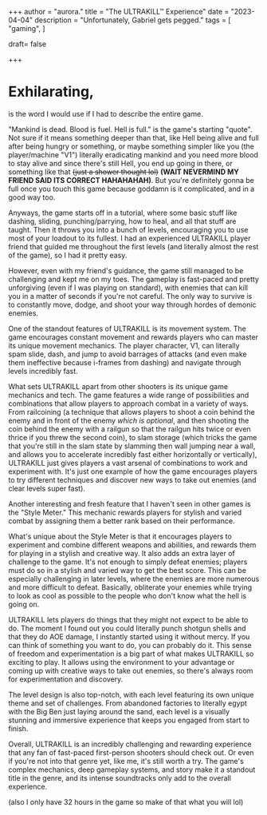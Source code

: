 +++
author = "aurora."
title = "The ULTRAKILL™ Experience"
date = "2023-04-04"
description = "Unfortunately, Gabriel gets pegged."
tags = [
    "gaming",
]

draft= false

+++

# Exhilarating,

is the word I would use if I had to describe the entire game.

"Mankind is dead. Blood is fuel. Hell is full." is the game's starting "quote". Not sure if it means something deeper than that, like Hell being alive and full after being hungry or something, or maybe something simpler like you (the player/machine "V1") literally eradicating mankind and you need more blood to stay alive and since there's still Hell, you end up going in there, or something like that ~~(just a shower thought lol)~~ **(WAIT NEVERMIND MY FRIEND SAID ITS CORRECT HAHAHAHAH)**. But you're definitely gonna be full once you touch this game because goddamn is it complicated, and in a good way too. 

Anyways, the game starts off in a tutorial, where some basic stuff like dashing, sliding, punching/parrying, how to heal, and all that stuff are taught. Then it throws you into a bunch of levels, encouraging you to use most of your loadout to its fullest. I had an experienced ULTRAKILL player friend that guided me throughout the first levels (and literally almost the rest of the game), so I had it pretty easy. 

However, even with my friend's guidance, the game still managed to be challenging and kept me on my toes. The gameplay is fast-paced and pretty unforgiving (even if I was playing on standard), with enemies that can kill you in a matter of seconds if you're not careful. The only way to survive is to constantly move, dodge, and shoot your way through hordes of demonic enemies.

One of the standout features of ULTRAKILL is its movement system. The game encourages constant movement and rewards players who can master its unique movement mechanics. The player character, V1, can literally spam slide, dash, and jump to avoid barrages of attacks (and even make them ineffective because i-frames from dashing) and navigate through levels incredibly fast.

What sets ULTRAKILL apart from other shooters is its unique game mechanics and tech. The game features a wide range of possibilities and combinations that allow players to approach combat in a variety of ways. From railcoining (a technique that allows players to shoot a coin behind the enemy and in front of the enemy *which is optional*, and then shooting the coin behind the enemy with a railgun so that the railgun hits twice or even thrice if you threw the second coin), to slam storage (which tricks the game that you're still in the slam state by slamming then wall jumping near a wall, and allows you to accelerate incredibly fast either horizontally or vertically), ULTRAKILL just gives players a vast arsenal of combinations to work and experiment with. It's just one example of how the game encourages players to try  different techniques and discover new ways to take out enemies (and clear levels super fast).

Another interesting and fresh feature that I haven't seen in other games is the "Style Meter." This mechanic rewards players for stylish and varied combat by assigning them a better rank based on their performance.

What's unique about the Style Meter is that it encourages players to experiment and combine different weapons and abilities, and rewards them for playing in a stylish and creative way. It also adds an extra layer of challenge to the game. It's not enough to simply defeat enemies; players must do so in a stylish and varied way to get the best score. This can be especially challenging in later levels, where the enemies are more numerous and more difficult to defeat. Basically, obliterate your enemies while trying to look as cool as possible to the people who don't know what the hell is going on.

ULTRAKILL lets players do things that they might not expect to be able to do. The moment I found out you could literally punch shotgun shells and that they do AOE damage, I instantly started using it without mercy. If you can think of something you want to do, you can probably do it. This sense of freedom and experimentation is a big part of what makes ULTRAKILL so exciting to play. It allows using the environment to your advantage or coming up with creative ways to take out enemies, so there's always room for experimentation and discovery.

The level design is also top-notch, with each level featuring its own unique theme and set of challenges. From abandoned factories to literally egypt with the Big Ben just laying around the sand, each level is a visually stunning and immersive experience that keeps you engaged from start to finish.

Overall, ULTRAKILL is an incredibly challenging and rewarding experience that any fan of fast-paced first-person shooters should check out. Or even if you're not into that genre yet, like me, it's still worth a try. The game's complex mechanics, deep gameplay systems, and story make it a standout title in the genre, and its intense soundtracks only add to the overall experience.

(also I only have 32 hours in the game so make of that what you will lol)
